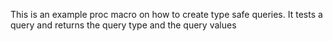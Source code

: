 This is an example proc macro on how to create type safe queries.
It tests a query and returns the query type and the query values